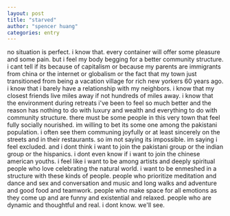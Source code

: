 ```yaml
---
layout: post
title: "starved"
author: "spencer huang"
categories: entry
---
```


no situation is perfect. i know that. every container will offer some pleasure and some pain. but i feel my body begging for a better community structure. i cant tell if its because of capitalism or because my parents are immigrants from china or the internet or globalism or the fact that my town just transitioned from being a vacation village for rich new yorkers 60 years ago. i know that i barely have a relationship with my neighbors. i know that my closest friends live miles away if not hundreds of miles away. i know that the environment during retreats i've been to feel so much better and the reason has nothing to do with luxury and wealth and everything to do with community structure. there must be some people in this very town that feel fully socially nourished. im willing to bet its some one among the pakistani population. i often see them communing joyfully or at least sincerely on the streets and in their restaurants. so im not saying its impossible. im saying i feel excluded. and i dont think i want to join the pakistani group or the indian group or the hispanics. i dont even know if i want to join the chinese american youths. i feel like i want to be among artists and deeply spiritual people who love celebrating the natural world. i want to be enmeshed in a structure with these kinds of people. people who prioritize meditation and dance and sex and conversation and music and long walks and adventure and good food and teamwork. people who make space for all emotions as they come up and are funny and existential and relaxed. people who are dynamic and thoughtful and real. i dont know. we'll see.      
